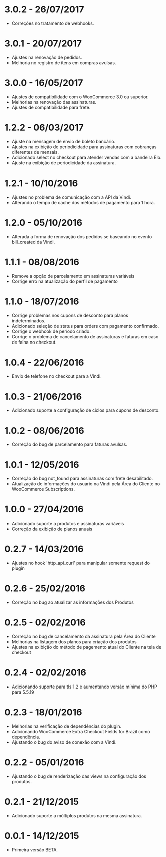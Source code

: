 # 3.0.2 - 26/07/2017
- Correções no tratamento de webhooks.

# 3.0.1 - 20/07/2017
- Ajustes na renovação de pedidos.
- Melhoria no registro de itens em compras avulsas.

# 3.0.0 - 16/05/2017
- Ajustes de compatibilidade com o WooCommerce 3.0 ou superior.
- Melhorias na renovação das assinaturas.
- Ajustes de compatibilidade para frete.

# 1.2.2 - 06/03/2017
- Ajuste na mensagem de envio de boleto bancário.
- Ajustes na exibição de periodicidade para assinaturas com cobranças diferentes de mensais.
- Adicionado select no checkout para atender vendas com a bandeira Elo.
- Ajuste na exibição de periodicidade da assinatura.


# 1.2.1 - 10/10/2016
- Ajustes no problema de comunicação com a API da Vindi.
- Alterando o tempo de cache dos métodos de pagamento para 1 hora.

# 1.2.0 - 05/10/2016
- Alterada a forma de renovação dos pedidos se baseando no evento bill_created da Vindi.

# 1.1.1 - 08/08/2016
- Remove a opção de parcelamento em assinaturas variáveis
- Corrige erro na atualização do perfil de pagamento

# 1.1.0 - 18/07/2016
- Corrige problemas nos cupons de desconto para planos indeterminados.
- Adicionado seleção de status para orders com pagamento confirmado.
- Corrige o webhook de período criado.
- Corrige o problema de cancelamento de assinaturas e faturas em caso de falha no checkout.

# 1.0.4 - 22/06/2016
- Envio de telefone no checkout para a Vindi.

# 1.0.3 - 21/06/2016
- Adicionado suporte a configuração de ciclos para cupons de desconto.

# 1.0.2 - 08/06/2016
- Correção do bug de parcelamento para faturas avulsas.

# 1.0.1 - 12/05/2016
- Correção do bug not_found para assinaturas com frete desabilitado.
- Atualização de informações do usuário na Vindi pela Área do Cliente no WooCommerce Subscriptions.

# 1.0.0 - 27/04/2016
- Adicionado suporte a produtos e assinaturas variáveis
- Correção da exibição de planos anuais

# 0.2.7 - 14/03/2016
- Ajustes no hook 'http_api_curl' para manipular somente request do plugin

# 0.2.6 - 25/02/2016
- Correção no bug ao atualizar as informações dos Produtos

# 0.2.5 - 02/02/2016
- Correção no bug de cancelamento da assinatura pela Área do Cliente
- Melhorias na listagem dos planos para criação dos produtos
- Ajustes na exibição do método de pagemento atual do Cliente na tela de checkout

# 0.2.4 - 02/02/2016
- Adicionando suporte para tls 1.2 e aumentando versão mínima do PHP para 5.5.19​

# 0.2.3 - 18/01/2016
- Melhorias na verificação de dependências do plugin.
- Adicionando WooCommerce Extra Checkout Fields for Brazil como dependência.
- Ajustando o bug do aviso de conexão com a Vindi.

# 0.2.2 - 05/01/2016
- Ajustando o bug de renderização das views na configuração dos produtos.

# 0.2.1 - 21/12/2015
- Adicionado suporte a múltiplos produtos na mesma assinatura.

# 0.0.1 - 14/12/2015
- Primeira versão BETA.
